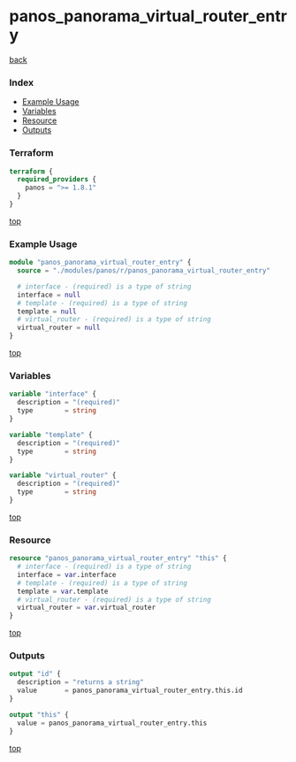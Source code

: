 # panos_panorama_virtual_router_entry

[back](../panos.md)

### Index

- [Example Usage](#example-usage)
- [Variables](#variables)
- [Resource](#resource)
- [Outputs](#outputs)

### Terraform

```terraform
terraform {
  required_providers {
    panos = ">= 1.8.1"
  }
}
```

[top](#index)

### Example Usage

```terraform
module "panos_panorama_virtual_router_entry" {
  source = "./modules/panos/r/panos_panorama_virtual_router_entry"

  # interface - (required) is a type of string
  interface = null
  # template - (required) is a type of string
  template = null
  # virtual_router - (required) is a type of string
  virtual_router = null
}
```

[top](#index)

### Variables

```terraform
variable "interface" {
  description = "(required)"
  type        = string
}

variable "template" {
  description = "(required)"
  type        = string
}

variable "virtual_router" {
  description = "(required)"
  type        = string
}
```

[top](#index)

### Resource

```terraform
resource "panos_panorama_virtual_router_entry" "this" {
  # interface - (required) is a type of string
  interface = var.interface
  # template - (required) is a type of string
  template = var.template
  # virtual_router - (required) is a type of string
  virtual_router = var.virtual_router
}
```

[top](#index)

### Outputs

```terraform
output "id" {
  description = "returns a string"
  value       = panos_panorama_virtual_router_entry.this.id
}

output "this" {
  value = panos_panorama_virtual_router_entry.this
}
```

[top](#index)